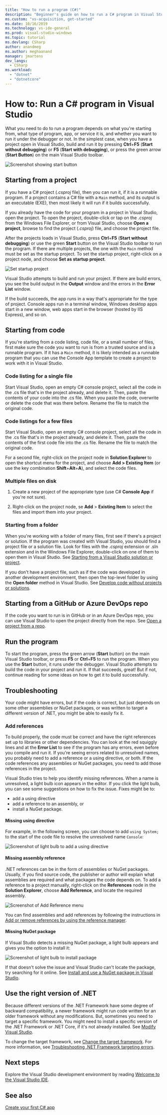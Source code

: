 ```yaml
---
title: "How to run a program (C#)"
description: "Beginner's guide on how to run a C# program in Visual Studio."
ms.custom: "vs-acquisition, get-started"
ms.date: 10/16/2019
ms.technology: vs-ide-general
ms.prod: visual-studio-windows
ms.topic: tutorial
ms.devlang: CSharp
author: anandmeg
ms.author: meghaanand
manager: jmartens
dev_langs:
  - CSharp
ms.workload:
  - "dotnet"
  - "dotnetcore"
---
```

# How to: Run a C# program in Visual Studio

What you need to do to run a program depends on what you're starting from, what type of program, app, or service it is, and whether you want to run it under the debugger or not. In the simplest case, when you have a project open in Visual Studio, build and run it by pressing **Ctrl**+**F5** (**Start without debugging**) or **F5** (**Start with debugging**), or press the green arrow (**Start Button**) on the main Visual Studio toolbar.

![Screenshot showing start button](media/vs-start-button.png)

## Starting from a project

If you have a C# project (*.csproj* file), then you can run it, if it is a runnable program. If a project contains a C# file with a `Main` method, and its output is an executable (EXE), then most likely it will run if it builds successfully.

If you already have the code for your program in a project in Visual Studio, open the project. To open the project, double-click or tap on the *.csproj* from the Windows File Explorer, or from Visual Studio, choose **Open a project**, browse to find the project (*.csproj*) file, and choose the project file.

After the projects loads in Visual Studio, press **Ctrl**+**F5** (**Start without debugging**) or use the green **Start** button on the Visual Studio toolbar to run the program.  If there are multiple projects, the one with the `Main` method must be set as the startup project. To set the startup project, right-click on a project node, and choose **Set as startup project**.

![Set startup project](media/set-as-startup-project.png)

Visual Studio attempts to build and run your project.  If there are build errors, you see the build output in the **Output** window and the errors in the **Error List** window.

If the build succeeds, the app runs in a way that's appropriate for the type of project. Console apps run in a terminal window, Windows desktop apps start in a new window, web apps start in the browser (hosted by IIS Express), and so on.

## Starting from code

If you're starting from a code listing, code file, or a small number of files, first make sure the code you want to run is from a trusted source and is a runnable program. If it has a `Main` method, it is likely intended as a runnable program that you can use the Console App template to create a project to work with it in Visual Studio.

### Code listing for a single file

Start Visual Studio, open an empty C# console project, select all the code in the .cs file that's in the project already, and delete it. Then, paste the contents of your code into the .cs file. When you paste the code, overwrite or delete the code that was there before. Rename the file to match the original code.

### Code listings for a few files

Start Visual Studio, open an empty C# console project, select all the code in the .cs file that's in the project already, and delete it. Then, paste the contents of the first code file into the .cs file. Rename the file to match the original code. 

For a second file, right-click on the project node in **Solution Explorer** to open the shortcut menu for the project, and choose **Add > Existing Item** (or use the key combination **Shift**+**Alt**+**A**), and select the code files.

### Multiple files on disk

1. Create a new project of the appropriate type (use C# **Console App** if you're not sure).

2. Right-click on the project node, se **Add** > **Existing Item** to select the files and import them into your project.  

### Starting from a folder

When you're working with a folder of many files, first see if there's a project or solution.  If the program was created with Visual Studio, you should find a project file or a solution file. Look for files with the *.csproj* extension or .sln extension and in the Windows File Explorer, double-click on one of them to open them in Visual Studio. See [Starting from a Visual Studio solution or project](#starting-from-a-project).

If you don't have a project file, such as if the code was developed in another development environment, then open the top-level folder by using the **Open folder** method in Visual Studio. See [Develop code without projects or solutions](../../ide/develop-code-in-visual-studio-without-projects-or-solutions.md).

## Starting from a GitHub or Azure DevOps repo

If the code you want to run is in GitHub or in an Azure DevOps repo, you can use Visual Studio to open the project directly from the repo. See [Open a project from a repo](../tutorial-open-project-from-repo.md).

## Run the program

To start the program, press the green arrow (**Start** button) on the main Visual Studio toolbar, or press **F5** or **Ctrl**+**F5** to run the program. When you use the **Start** button, it runs under the debugger.  Visual Studio attempts to build the code in your project and run it.  If that succeeds, great! But if not, continue reading for some ideas on how to get it to build successfully.

## Troubleshooting

Your code might have errors, but if the code is correct, but just depends on some other assemblies or NuGet packages, or was written to target a different version of .NET, you might be able to easily fix it.

### Add references

To build properly, the code must be correct and have the right references set up to libraries or other dependencies. You can look at the red squiggly lines and at the **Error List** to see if the program has any errors, even before you compile and run it. If you're seeing errors related to unresolved names, you probably need to add a reference or a using directive, or both. If the code references any assemblies or NuGet packages, you need to add those references in the project.

Visual Studio tries to help you identify missing references. When a name is unresolved, a light bulb icon appears in the editor. If you click the light bulb, you can see some suggestions on how to fix the issue. Fixes might be to:

- add a using directive
- add a reference to an assembly, or
- install a NuGet package.

#### Missing using directive

For example, in the following screen, you can choose to add `using System;` to the start of the code file to resolve the unresolved name `Console`:

![Screenshot of light bulb to add a using directive](media/name-does-not-exist2.png)

#### Missing assembly reference

.NET references can be in the form of assemblies or NuGet packages. Usually, if you find source code, the publisher or author will explain what assemblies are required and what packages the code depends on. To add a reference to a project manually, right-click on the **References** node in the **Solution Explorer**, choose **Add Reference**, and locate the required assembly.

![Screenshot of Add Reference menu](media/add-reference.png)

You can find assemblies and add references by following the instructions in [Add or remove references by using the reference manager](../../ide/how-to-add-or-remove-references-by-using-the-reference-manager.md).

#### Missing NuGet package

If Visual Studio detects a missing NuGet package, a light bulb appears and gives you the option to install it:

![Screenshot of light bulb to install package](media/lightbulb-add-package.png)

If that doesn't solve the issue and Visual Studio can't locate the package, try searching for it online. See [Install and use a NuGet package in Visual Studio](/nuget/quickstart/install-and-use-a-package-in-visual-studio).

## Use the right version of .NET

Because different versions of the .NET Framework have some degree of backward compatibility, a newer framework might run code written for an older framework without any modifications. But, sometimes you need to target a specific framework. You might need to install a specific version of the .NET Framework or .NET Core, if it's not already installed. See [Modify Visual Studio](../../install/modify-visual-studio.md).

To change the target framework, see [Change the target framework](../../ide/visual-studio-multi-targeting-overview.md#select-a-target-framework-version). For more information, see [Troubleshooting .NET Framework targeting errors](../../msbuild/troubleshooting-dotnet-framework-targeting-errors.md).

## Next steps

Explore the Visual Studio development environment by reading [Welcome to the Visual Studio IDE](../visual-studio-ide.md).

## See also

[Create your first C# app](tutorial-console.md)
